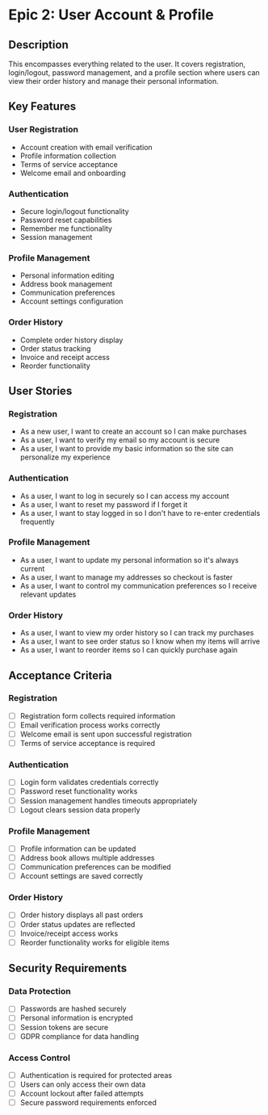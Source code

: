 # Epic 2: User Account & Profile

## Description

This encompasses everything related to the user. It covers registration, login/logout, password management, and a profile section where users can view their order history and manage their personal information.

## Key Features

### User Registration

- Account creation with email verification
- Profile information collection
- Terms of service acceptance
- Welcome email and onboarding

### Authentication

- Secure login/logout functionality
- Password reset capabilities
- Remember me functionality
- Session management

### Profile Management

- Personal information editing
- Address book management
- Communication preferences
- Account settings configuration

### Order History

- Complete order history display
- Order status tracking
- Invoice and receipt access
- Reorder functionality

## User Stories

### Registration

- As a new user, I want to create an account so I can make purchases
- As a user, I want to verify my email so my account is secure
- As a user, I want to provide my basic information so the site can personalize my experience

### Authentication

- As a user, I want to log in securely so I can access my account
- As a user, I want to reset my password if I forget it
- As a user, I want to stay logged in so I don't have to re-enter credentials frequently

### Profile Management

- As a user, I want to update my personal information so it's always current
- As a user, I want to manage my addresses so checkout is faster
- As a user, I want to control my communication preferences so I receive relevant updates

### Order History

- As a user, I want to view my order history so I can track my purchases
- As a user, I want to see order status so I know when my items will arrive
- As a user, I want to reorder items so I can quickly purchase again

## Acceptance Criteria

### Registration

- [ ] Registration form collects required information
- [ ] Email verification process works correctly
- [ ] Welcome email is sent upon successful registration
- [ ] Terms of service acceptance is required

### Authentication

- [ ] Login form validates credentials correctly
- [ ] Password reset functionality works
- [ ] Session management handles timeouts appropriately
- [ ] Logout clears session data properly

### Profile Management

- [ ] Profile information can be updated
- [ ] Address book allows multiple addresses
- [ ] Communication preferences can be modified
- [ ] Account settings are saved correctly

### Order History

- [ ] Order history displays all past orders
- [ ] Order status updates are reflected
- [ ] Invoice/receipt access works
- [ ] Reorder functionality works for eligible items

## Security Requirements

### Data Protection

- [ ] Passwords are hashed securely
- [ ] Personal information is encrypted
- [ ] Session tokens are secure
- [ ] GDPR compliance for data handling

### Access Control

- [ ] Authentication is required for protected areas
- [ ] Users can only access their own data
- [ ] Account lockout after failed attempts
- [ ] Secure password requirements enforced
